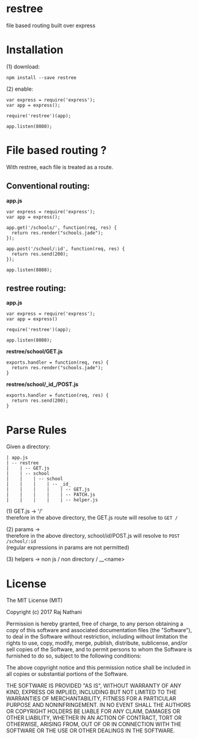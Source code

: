 restree
=====

file based routing built over express

# Installation

(1) download:

    npm install --save restree
    
(2) enable:
    
    var express = require('express');
    var app = express();
    
    require('restree')(app);

    app.listen(8080);
    
    
# File based routing ?

With restree, each file is treated as a route.


## Conventional routing:

**app.js**
    
    var express = require('express');
    var app = express();
    
    app.get('/schools/', function(req, res) {
      return res.render("schools.jade");
    });
    
    app.post('/school/:id', function(req, res) {
      return res.send(200);
    });

    app.listen(8080);
    
   
  
## restree routing:
  
**app.js**

    var express = require('express');
    var app = express()
    
    require('restree')(app);

    app.listen(8080);


**restree/school/GET.js**

    exports.handler = function(req, res) {
      return res.render("schools.jade");
    }
    

**restree/school/\_id\_/POST.js**

    exports.handler = function(req, res) {
      return res.send(200);
    }


# Parse Rules

Given a directory:

    | app.js
    | -- restree
    |    | -- GET.js
    |    | -- school
    |    |    | -- school
    |    |    |    | -- _id_
    |    |    |    |    | -- GET.js
    |    |    |    |    | -- PATCH.js
    |    |    |    |    | -- helper.js


    
(1) GET.js -> '/'  
    therefore in the above directory, the GET.js route will resolve to `GET /`
    
(2) params -> _<param>_  
    therefore in the above directory, school/_id_/POST.js will resolve to `POST /school/:id`  
    (regular expressions in params are not permitted)
    
(3) helpers -> non js / non directory / \_\_\<name>    
    



# License

The MIT License (MIT)

Copyright (c) 2017 Raj Nathani

Permission is hereby granted, free of charge, to any person obtaining a copy
of this software and associated documentation files (the "Software"), to deal
in the Software without restriction, including without limitation the rights
to use, copy, modify, merge, publish, distribute, sublicense, and/or sell
copies of the Software, and to permit persons to whom the Software is
furnished to do so, subject to the following conditions:

The above copyright notice and this permission notice shall be included in
all copies or substantial portions of the Software.

THE SOFTWARE IS PROVIDED "AS IS", WITHOUT WARRANTY OF ANY KIND, EXPRESS OR
IMPLIED, INCLUDING BUT NOT LIMITED TO THE WARRANTIES OF MERCHANTABILITY,
FITNESS FOR A PARTICULAR PURPOSE AND NONINFRINGEMENT. IN NO EVENT SHALL THE
AUTHORS OR COPYRIGHT HOLDERS BE LIABLE FOR ANY CLAIM, DAMAGES OR OTHER
LIABILITY, WHETHER IN AN ACTION OF CONTRACT, TORT OR OTHERWISE, ARISING FROM,
OUT OF OR IN CONNECTION WITH THE SOFTWARE OR THE USE OR OTHER DEALINGS IN
THE SOFTWARE.
